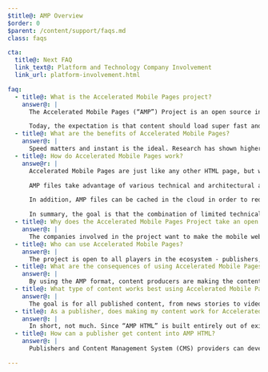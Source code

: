 ```yaml
---
$title@: AMP Overview
$order: 0
$parent: /content/support/faqs.md
class: faqs

cta:
  title@: Next FAQ
  link_text@: Platform and Technology Company Involvement
  link_url: platform-involvement.html

faq:
  - title@: What is the Accelerated Mobile Pages project?
    answer@: |
      The Accelerated Mobile Pages (“AMP”) Project is an open source initiative that came out of discussions between publishers and technology companies about the need to improve the entire mobile content ecosystem for everyone -- publishers, consumer platforms, creators, and users.

      Today, the expectation is that content should load super fast and be easy to explore. The reality is that content can take several seconds to load, or, because the user abandons the slow page, never fully loads at all. Accelerated Mobile Pages are web pages designed to load near instantaneously -- they are a step towards a better mobile web for all.
  - title@: What are the benefits of Accelerated Mobile Pages?
    answer@: |
      Speed matters and instant is the ideal. Research has shown higher bounce rates associated with slower-loading web pages. Using the AMP format will make it far more compelling for people to consume and engage with more content. But this isn’t just about speed and performance. We also want to promote enhanced distribution so that publishers can take advantage of the open web’s potential for their content to appear everywhere quickly -- across platforms and apps -- which can lead to more revenue via ads and subscriptions.
  - title@: How do Accelerated Mobile Pages work?
    answe@r: |
      Accelerated Mobile Pages are just like any other HTML page, but with a limited set of allowed technical functionality that is defined and governed by the open source AMP spec. Just like all web pages, Accelerated Mobile Pages will load in any modern browser or app webview.

      AMP files take advantage of various technical and architectural approaches that prioritize speed to provide a faster experience for users. AMP developers can use a rich and growing library of web components that offer the ability to embed rich media objects like video and social posts, display advertising, or collect analytics. The goal is not to homogenize how content looks and feels, but instead to build a more common technical core between pages that speeds up load times.

      In addition, AMP files can be cached in the cloud in order to reduce the time content takes to get to a user’s mobile device. By using the AMP format, content producers are making the content in AMP files available to be cached by third parties. Under this type of framework, publishers continue to control their content, but platforms can easily cache or mirror the content for optimal delivery speed to users. Google has provided the [Google AMP Cache](https://developers.google.com/amp/cache/) that can be used by anyone at no cost, and all AMPs will be cached by the Google AMP Cache. Other companies may build their own AMP cache as well.

      In summary, the goal is that the combination of limited technical functionality with a distribution system built around caching will lead to better performing pages, and increased audience development for publishers.
  - title@: Why does the Accelerated Mobile Pages Project take an open source approach?
    answer@: |
      The companies involved in the project want to make the mobile web work better for all -- not just for one platform, one set of technologies, or one set of publishers. Making the project open source enables people to share and contribute their ideas and code for making the mobile web fast. We are just at the beginning of that journey and we look forward to other publishers and technology companies joining along the way.
  - title@: Who can use Accelerated Mobile Pages?
    answer@: |
      The project is open to all players in the ecosystem - publishers, consumer platforms, and creators. To get an idea who some of the companies and sites are who use AMP, head to the [Who page](/who).
  - title@: What are the consequences of using Accelerated Mobile Pages?
    answer@: |
      By using the AMP format, content producers are making the content in AMP files available to be crawled, indexed & displayed (subject to the robots exclusion protocol) and cached by third parties.
  - title@: What type of content works best using Accelerated Mobile Pages?
    answer@: |
      The goal is for all published content, from news stories to videos and from blogs to photographs and GIFs, to work using Accelerated Mobile Pages.
  - title@: As a publisher, does making my content work for Accelerated Mobile Pages entail more work?
    answer@: |
      In short, not much. Since “AMP HTML” is built entirely out of existing web technologies, the development process mirrors the one publishers are already using today. Publishers can familiarize themselves with the AMP HTML specification on GitHub. For those used to the current process, we don’t expect a significant learning curve.
  - title@: How can a publisher get content into AMP HTML?
    answer@: |
      Publishers and Content Management System (CMS) providers can develop an integration with their CMS to generate AMP content. Automattic has already published a [WordPress AMP plugin](https://wordpress.org/plugins/amp/) and we hope that all content management systems will add support for AMP HTML pages.

---
```


